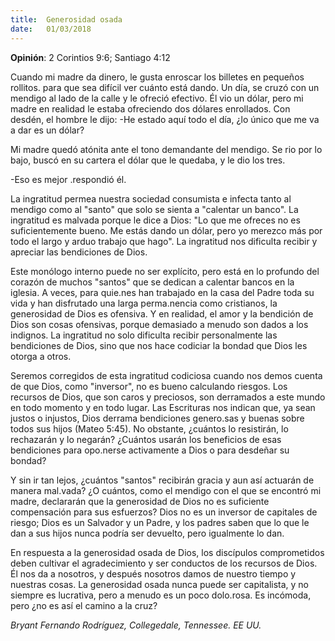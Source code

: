 ```yaml
---
title:  Generosidad osada 
date:   01/03/2018
---
```


**Opinión**: 2 Corintios 9:6; Santiago 4:12 

Cuando mi madre da dinero, le gusta enroscar los billetes en pequeños rollitos. para que sea difícil ver cuánto está dando. Un día, se cruzó con un mendigo al lado de la calle y le ofreció efectivo. Él vio un dólar, pero mi madre en realidad le estaba ofreciendo dos dólares enrollados. Con desdén, el hombre le dijo: 
-He estado aquí todo el día, ¿lo único que me va a dar es un dólar? 

Mi madre quedó atónita ante el tono demandante del mendigo. Se rio por lo bajo, buscó en su cartera el dólar que le quedaba, y le dio los tres. 

-Eso es mejor .respondió él. 

La ingratitud permea nuestra sociedad consumista e infecta tanto al mendigo como al "santo" que solo se sienta a "calentar un banco". La ingratitud es malvada porque le dice a Dios: "Lo que me ofreces no es suficientemente bueno. Me estás dando un dólar, pero yo merezco más por todo el largo y arduo trabajo que hago". La ingratitud nos dificulta recibir y apreciar las bendiciones de Dios. 

Este monólogo interno puede no ser explícito, pero está en lo profundo del corazón de muchos "santos" que se dedican a calentar bancos en la iglesia. A veces, para quie.nes han trabajado en la casa del Padre toda su vida y han disfrutado una larga perma.nencia como cristianos, la generosidad de Dios es ofensiva. Y en realidad, el amor y la bendición de Dios son cosas ofensivas, porque demasiado a menudo son dados a los indignos. La ingratitud no solo dificulta recibir personalmente las bendiciones de Dios, sino que nos hace codiciar la bondad que Dios les otorga a otros. 

Seremos corregidos de esta ingratitud codiciosa cuando nos demos cuenta de que Dios, como "inversor", no es bueno calculando riesgos. Los recursos de Dios, que son caros y preciosos, son derramados a este mundo en todo momento y en todo lugar. Las Escrituras nos indican que, ya sean justos o injustos, Dios derrama bendiciones genero.sas y buenas sobre todos sus hijos (Mateo 5:45). No obstante, ¿cuántos lo resistirán, lo rechazarán y lo negarán? ¿Cuántos usarán los beneficios de esas bendiciones para opo.nerse activamente a Dios o para desdeñar su bondad? 

Y sin ir tan lejos, ¿cuántos "santos" recibirán gracia y aun así actuarán de manera mal.vada? ¿O cuántos, como el mendigo con el que se encontró mi madre, declararán que la generosidad de Dios no es suficiente compensación para sus esfuerzos? Dios no es un inversor de capitales de riesgo; Dios es un Salvador y un Padre, y los padres saben que lo que le dan a sus hijos nunca podría ser devuelto, pero igualmente lo dan. 

En respuesta a la generosidad osada de Dios, los discípulos comprometidos deben cultivar el agradecimiento y ser conductos de los recursos de Dios. Él nos da a nosotros, y después nosotros damos de nuestro tiempo y nuestras cosas. La generosidad osada nunca puede ser capitalista, y no siempre es lucrativa, pero a menudo es un poco dolo.rosa. Es incómoda, pero ¿no es así el camino a la cruz? 

_Bryant Fernando Rodríguez, Collegedale, Tennessee. EE UU._